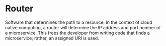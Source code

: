 # Router

Software that determines the path to a resource. In the context of cloud native computing, a router will determine the IP address and port number of a microservice. This frees the developer from writing code that finds a microservice; rather, an assigned URI is used.